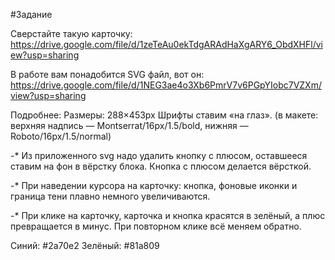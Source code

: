 #Задание

Сверстайте такую карточку:
https://drive.google.com/file/d/1zeTeAu0ekTdgARAdHaXgARY6_ObdXHFl/view?usp=sharing

В работе вам понадобится SVG файл, вот он:
https://drive.google.com/file/d/1NEG3ae4o3Xb6PmrV7v6PGpYIobc7VZXm/view?usp=sharing

Подробнее:
Размеры:
288×453px
Шрифты ставим «на глаз». (в макете: верхняя надпись — Montserrat/16px/1.5/bold, нижняя — Roboto/16px/1.5/normal)

-\* Из приложенного svg надо удалить кнопку с плюсом, оставшееся ставим на фон в вёрстку блока. Кнопка с плюсом делается вёрсткой.

-\* При наведении курсора на карточку: кнопка, фоновые иконки и граница тени плавно немного увеличиваются.

-\* При клике на карточку, карточка и кнопка красятся в зелёный, а плюс превращается в минус. При повторном клике всё меняем обратно.

Синий: #2a70e2
Зелёный: #81a809
